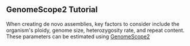 ## GenomeScope2 Tutorial

When creating de novo assemblies, key factors to consider include the organism's ploidy, genome size, heterozygosity rate, and repeat content. These parameters can be estimated using [GenomeScope2](https://github.com/tbenavi1/genomescope2.0)
